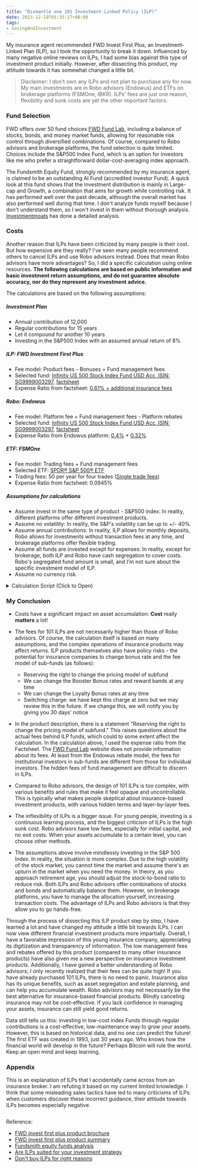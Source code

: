```yaml
---
title: "Dismantle one 101 Investment-Linked Policy (ILP)"
date: 2023-12-19T05:35:17+08:00
tags:
- SavingAndInvestment
---
```


My insurance agent recommended FWD Invest First Plus, an Investment-Linked Plan (ILP), so I took the opportunity to break it down. Influenced by many negative online reviews on ILPs, I had some bias against this type of investment product initially. However, after dissecting this product, my attitude towards it has somewhat changed a little bit.

> Disclaimer: I don't own any ILPs and not plan to purchase any for now. My main investments are in Robo advisors (Endowus) and ETFs on brokerage platforms (FSMOne, IBKR). ILPs' fees are just one reason, flexibility and sunk costs are yet the other important factors.

### Fund Selection

FWD offers over 50 fund choices <a href="https://www.fwd.com.sg/personalised-financial-advice/funds" target="blank">FWD Fund Lab</a>, including a balance of stocks, bonds, and money market funds, allowing for reasonable risk control through diversified combinations. Of course, compared to Robo advisors and brokerage platforms, the fund selection is quite limited. Choices include the S&P500 Index Fund, which is an option for investors like me who prefer a straightforward dollar-cost-averaging index approach.

The Fundsmith Equity Fund, strongly recommended by my insurance agent, is claimed to be an outstanding AI Fund (accredited investor Fund). A quick look at this fund shows that the investment distribution is mainly in Large-cap and Growth, a combination that aims for growth while controlling risk. It has performed well over the past decade, although the overall market has also performed well during that time. I don't analyze funds myself because I don't understand them, so I won't invest in them without thorough analysis. <a href="https://investmentmoats.com/money/fundsmith-equity-funds-performance/" target="blank">Investmentmoats</a> has done a detailed analysis.

### Costs

Another reason that ILPs have been criticized by many people is their cost. But how expensive are they really? I've seen many people recommend others to cancel ILPs and use Robo advisors instead. Does that mean Robo advisors have more advantages? So, I did a specific calculation using online resources. **The following calculations are based on public information and basic investment return assumptions, and do not guarantee absolute accuracy, nor do they represent any investment advice.**

The calculations are based on the following assumptions:

##### Investment Plan
- Annual contribution of 12,000
- Regular contributions for 15 years
- Let it compound for another 10 years
- Investing in the S&P500 Index with an assumed annual return of 8%

##### ILP: FWD Investment First Plus
- Fee model: Product fees - Bonuses + Fund management fees
- Selected fund: <a href="https://www.fwd.com.sg/personalised-financial-advice/fund-report/?currencyId=USD&languageId=en-GB&id=F0HKG062P3&idCurrencyId=%20&idType=MSID&marketCode=%20" target="blank">Infinity US 500 Stock Index Fund USD Acc, ISIN: SG9999003297</a>, <a href="https://lgi.dzhintl.com/doc/uploads/documents/index.php?type=FS&fid=IUSI&lang=EN" target="blank">factsheet</a>
- Expense Ratio from factsheet: <a href="https://www.comparefirst.sg/wap/prodSummaryPdf/200501737H/WA_Sum_200501737H_ILP03_RP_May2023.pdf" target="blank">0.61% + additional insurance fees</a>

##### Robo: Endowus
- Fee model: Platform fee + Fund management fees - Platform rebates
- Selected fund: <a href="https://www.fwd.com.sg/personalised-financial-advice/fund-report/?currencyId=USD&languageId=en-GB&id=F0HKG062P3&idCurrencyId=%20&idType=MSID&marketCode=%20" target="blank">Infinity US 500 Stock Index Fund USD Acc, ISIN: SG9999003297</a>, <a href="https://lgi.dzhintl.com/doc/uploads/documents/index.php?type=FS&fid=IUSI&lang=EN" target="blank">factsheet</a>
- Expense Ratio from Endowus platform: <a href="https://endowus.com/pricing" target="blank">0.4%</a> + <a href="https://endowus.com/investment-funds-list/lion-global-infinity-u.s-500-stock-index-fund-SG9999003289" target="blank">0.32%</a>

##### ETF: FSMOne
- Fee model: Trading fees + Fund management fees
- Selected ETF: <a href="https://www.ssga.com/library-content/products/factsheets/etfs/us/factsheet-us-en-spy.pdf" target="blank">SPDR® S&P 500® ETF</a>
- Trading fees: 50 per year for four trades (<a href="https://www.fsmone.com.my/etfs/get-started/stock-fees" target="blank">Single trade fees</a>)
- Expense Ratio from factsheet: 0.0945%

##### Assumptions for calculations
- Assume invest in the same type of product - S&P500 index: In reality, different platforms offer different investment products.
- Assume no volatility: In reality, the S&P's volatility can be up to +/- 40%.
- Assume annual contributions: In reality, ILP allows for monthly deposits, Robo allows for investments without transaction fees at any time, and brokerage platforms offer flexible trading.
- Assume all funds are invested except for expenses: In reality, except for brokerage, both ILP and Robo have cash segregation to cover costs. Robo's segregated fund amount is small, and I'm not sure about the specific investment model of ILP.
- Assume no currency risk.

<details>
  <summary>Calculation Script (Click to Open)</summary>
    <script src="https://gist.github.com/yulu/f2a1742fbbccd023def1c80946485519.js"></script>
</details>

<div>
    <span class="image fit" style="max-width: 1000px;"><img src="https://s3.ap-southeast-1.amazonaws.com/littlecheesecake.me/money.sense/ilp_exploration/money_sense_compare_ilp_robo_etf.excalidraw.png" alt="" /></span>
</div>

<div>
    <span class="image fit" style="max-width: 500px;"><img src="https://s3.ap-southeast-1.amazonaws.com/littlecheesecake.me/money.sense/ilp_exploration/money_sense_ipl_comparison.png" alt="" /></span>
</div>

### My Conclusion
- Costs have a significant impact on asset accumulation: **Cost** really **matters** a lot!

- The fees for 101 ILPs are not necessarily higher than those of Robo advisors. Of course, the calculation itself is based on many assumptions, and the complex operations of insurance products may affect returns. ILP products themselves also have policy risks - the potential for insurance companies to change bonus rate and the fee model of sub-funds (as follows):
    - Reserving the right to change the pricing model of subfund
    - We can change the Booster Bonus rates and reward bands at any time
    - We can change the Loyalty Bonus rates at any time
    - Switching charge: we have kept this charge at zero but we may review this in the future. If we change this, we will notify you by giving you 30 days' notice

- In the product description, there is a statement "Reserving the right to change the pricing model of subfund." This raises questions about the actual fees behind ILP funds, which could to some extent affect the calculation. In the calculation above, I used the expense ratio from the Factsheet. The <a href="https://www.fwd.com.sg/personalised-financial-advice/fund-report/?currencyId=SGD&languageId=en-GB&id=F0HKG062P2&idCurrencyId=%20&idType=MSID&marketCode=%20" target="blank">FWD Fund Lab</a> website does not provide information about its fees. At least from the Endowus rebate model, the fees for institutional investors in sub-funds are different from those for individual investors. The hidden fees of fund management are difficult to discern in ILPs.

- Compared to Robo advisors, the design of 101 ILPs is too complex, with various benefits and rules that make it feel opaque and uncontrollable. This is typically what makes people skeptical about insurance-based investment products, with various hidden terms and layer-by-layer fees.

- The inflexibility of ILPs is a bigger issue. For young people, investing is a continuous learning process, and the biggest criticism of ILPs is the high sunk cost. Robo advisors have low fees, especially for initial capital, and no exit costs. When your assets accumulate to a certain level, you can choose other methods.

- The assumptions above involve mindlessly investing in the S&P 500 Index. In reality, the situation is more complex. Due to the high volatility of the stock market, you cannot time the market and assume there's an upturn in the market when you need the money. In theory, as you approach retirement age, you should adjust the stock-to-bond ratio to reduce risk. Both ILPs and Robo advisors offer combinations of stocks and bonds and automatically balance them. However, on brokerage platforms, you have to manage the allocation yourself, increasing transaction costs. The advantage of ILPs and Robo advisors is that they allow you to go hands-free.

Through the process of dissecting this ILP product step by step, I have learned a lot and have changed my attitude a little bit towards ILPs. I can now view different financial investment products more impartially. Overall, I have a favorable impression of this young insurance company, appreciating its digitization and transparency of information. The low management fees and rebates offered by this product (compared to many other insurance products) have also given me a new perspective on insurance investment products. Additionally, I have gained a better understanding of Robo advisors; I only recently realized that their fees can be quite high! If you have already purchased 101 ILPs, there is no need to panic. Insurance also has its unique benefits, such as asset segregation and estate planning, and can help you accumulate wealth. Robo advisors may not necessarily be the best alternative for insurance-based financial products. Blindly canceling insurance may not be cost-effective. If you lack confidence in managing your assets, insurance can still yield good returns.

Data still tells us this: investing in low-cost index Funds through regular contributions is a cost-effective, low-maintenance way to grow your assets. However, this is based on historical data, and no one can predict the future! The first ETF was created in 1993, just 30 years ago. Who knows how the financial world will develop in the future? Perhaps Bitcoin will rule the world. Keep an open mind and keep learning.

### Appendix

This is an explanation of ILPs that I accidentally came across from an insurance broker. I am refuting it based on my current limited knowledge. I think that some misleading sales tactics have led to many criticisms of ILPs: when customers discover these incorrect guidance, their attitude towards ILPs becomes especially negative.

<div>
    <span class="image fit" style="max-width: 1000px;"><img src="https://s3.ap-southeast-1.amazonaws.com/littlecheesecake.me/money.sense/ilp_exploration/money_sense_incorrect_ilp_explanation_en.png" alt="" /></span>
</div>

Reference:
- <a href="https://www.fwd.com.sg/wp-content/uploads/2023/12/Invest-First-Plus-Brochure-Q3-2023-6-Dec-2023.pdf" target="_">FWD invest first plus product brochure</a>
- <a href="https://www.comparefirst.sg/wap/prodSummaryPdf/200501737H/WA_Sum_200501737H_ILP03_RP_May2023.pdf" target="_">FWD invest first plus product summary</a>
- <a href="https://investmentmoats.com/money/fundsmith-equity-funds-performance/" target="_">Fundsmith equity funds analysis</a>
- <a href="https://providend.com/are-investment-linked-policies-suited-for-executing-your-investment-strategy/" target="_">Are ILPs suited for your investment strategy</a>
- <a href="https://investmentmoats.com/budgeting/insurance/dont-buy-investment-linked-policies-right-reasons/" target="_">Don't buy ILPs for right reasons</a>
